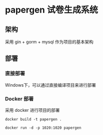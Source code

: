 # papergen 试卷生成系统

## 架构

采用 gin + gorm + mysql 作为项目的基本架构

## 部署

### 直接部署

Windows下，可以通过直接编译项目来进行部署

### Docker 部署

采用 docker 进行项目的部署

`docker build -t papergen .`

`docker run -d -p 1020:1020 papergen`
